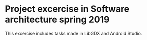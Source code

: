 # Project excercise in Software architecture spring 2019

This excercise includes tasks made in LibGDX and Android Studio.
